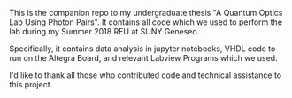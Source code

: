 This is the companion repo to my undergraduate thesis "A Quantum Optics Lab Using Photon Pairs". It contains all code which we used to perform the lab during my Summer 2018 REU at SUNY Geneseo.

Specifically, it contains data analysis in jupyter notebooks, VHDL code to run on the Altegra Board, and relevant Labview Programs which we used.

I'd like to thank all those who contributed code and technical assistance to this project.

